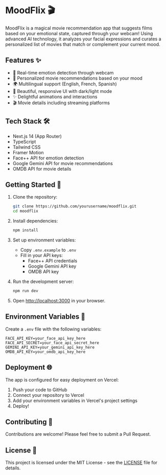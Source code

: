 # MoodFlix 🎬

MoodFlix is a magical movie recommendation app that suggests films based on your emotional state, captured through your webcam! Using advanced AI technology, it analyzes your facial expressions and curates a personalized list of movies that match or complement your current mood.

## Features ✨

- 📸 Real-time emotion detection through webcam
- 🎯 Personalized movie recommendations based on your mood
- 🌍 Multilingual support (English, French, Spanish)
- 🎨 Beautiful, responsive UI with dark/light mode
- ✨ Delightful animations and interactions
- 🎬 Movie details including streaming platforms

## Tech Stack 🛠️

- Next.js 14 (App Router)
- TypeScript
- Tailwind CSS
- Framer Motion
- Face++ API for emotion detection
- Google Gemini API for movie recommendations
- OMDB API for movie details

## Getting Started 🚀

1. Clone the repository:
   ```bash
   git clone https://github.com/yourusername/moodflix.git
   cd moodflix
   ```

2. Install dependencies:
   ```bash
   npm install
   ```

3. Set up environment variables:
   - Copy `.env.example` to `.env`
   - Fill in your API keys:
     - Face++ API credentials
     - Google Gemini API key
     - OMDB API key

4. Run the development server:
   ```bash
   npm run dev
   ```

5. Open [http://localhost:3000](http://localhost:3000) in your browser.

## Environment Variables 🔑

Create a `.env` file with the following variables:

```env
FACE_API_KEY=your_face_api_key_here
FACE_API_SECRET=your_face_api_secret_here
GEMINI_API_KEY=your_gemini_api_key_here
OMDB_API_KEY=your_omdb_api_key_here
```

## Deployment 🌐

The app is configured for easy deployment on Vercel:

1. Push your code to GitHub
2. Connect your repository to Vercel
3. Add your environment variables in Vercel's project settings
4. Deploy!

## Contributing 🤝

Contributions are welcome! Please feel free to submit a Pull Request.

## License 📄

This project is licensed under the MIT License - see the [LICENSE](LICENSE) file for details. 